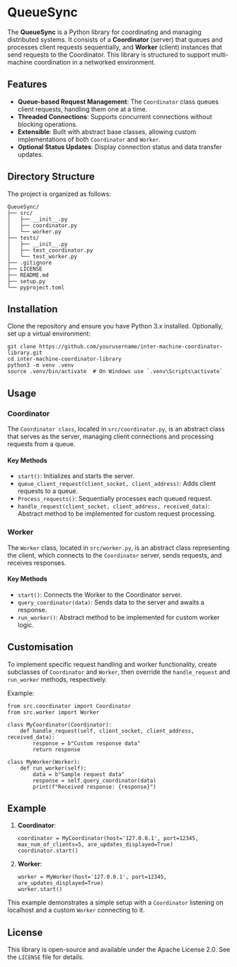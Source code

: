 # QueueSync

The **QueueSync** is a Python library for coordinating and managing distributed systems. It consists of a **Coordinator** (server) that queues and processes client requests sequentially, and **Worker** (client) instances that send requests to the Coordinator. This library is structured to support multi-machine coordination in a networked environment.

## Features

- **Queue-based Request Management**: The `Coordinator` class queues client requests, handling them one at a time.
- **Threaded Connections**: Supports concurrent connections without blocking operations.
- **Extensible**: Built with abstract base classes, allowing custom implementations of both `Coordinator` and `Worker`.
- **Optional Status Updates**: Display connection status and data transfer updates.

## Directory Structure

The project is organized as follows:

```plaintext
QueueSync/
├── src/
│   ├── __init__.py
│   ├── coordinator.py
│   └── worker.py
├── tests/
│   ├── __init__.py
│   ├── test_coordinator.py
│   └── test_worker.py
├── .gitignore
├── LICENSE
├── README.md
├── setup.py                   
└── pyproject.toml
```

## Installation

Clone the repository and ensure you have Python 3.x installed. Optionally, set up a virtual environment:

```
git clone https://github.com/yourusername/inter-machine-coordinator-library.git
cd inter-machine-coordinator-library
python3 -m venv .venv
source .venv/bin/activate  # On Windows use `.venv\Scripts\activate`
```

## Usage

### Coordinator

The `Coordinator class`, located in `src/coordinator.py`, is an abstract class that serves as the server, managing client connections and processing requests from a queue.

#### Key Methods

- `start()`: Initializes and starts the server.
- `queue_client_request(client_socket, client_address)`: Adds client requests to a queue.
- `Process_requests()`: Sequentially processes each queued request.
- `handle_request(client_socket, client_address, received_data)`: Abstract method to be implemented for custom request processing.

### Worker
The `Worker` class, located in `src/worker.py`, is an abstract class representing the client, which connects to the `Coordinator` server, sends requests, and receives responses.

#### Key Methods

- `start()`: Connects the Worker to the Coordinator server.
- `query_coordinator(data)`: Sends data to the server and awaits a response.
- `run_worker()`: Abstract method to be implemented for custom worker logic.

## Customisation

To implement specific request handling and worker functionality, create subclasses of `Coordinator` and `Worker`, then override the `handle_request` and `run_worker` methods, respectively.

Example:

```
from src.coordinator import Coordinator
from src.worker import Worker

class MyCoordinator(Coordinator):
    def handle_request(self, client_socket, client_address, received_data):
        response = b"Custom response data"
        return response

class MyWorker(Worker):
    def run_worker(self):
        data = b"Sample request data"
        response = self.query_coordinator(data)
        print(f"Received response: {response}")
```

## Example

1. **Coordinator**:
    ```
    coordinator = MyCoordinator(host='127.0.0.1', port=12345, max_num_of_clients=5, are_updates_displayed=True)
    coordinator.start()
    ```

2. **Worker**:
    ```
    worker = MyWorker(host='127.0.0.1', port=12345, are_updates_displayed=True)
    worker.start()
    ```

This example demonstrates a simple setup with a `Coordinator` listening on localhost and a custom `Worker` connecting to it.

## License

This library is open-source and available under the Apache License 2.0. See the `LICENSE` file for details.